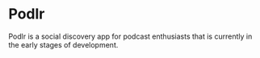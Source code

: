 # Podlr 

Podlr is a social discovery app for podcast enthusiasts that is currently in the early stages of development. 